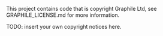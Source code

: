This project contains code that is copyright Graphile Ltd, see GRAPHILE_LICENSE.md for more information.

TODO: insert your own copyright notices here.
